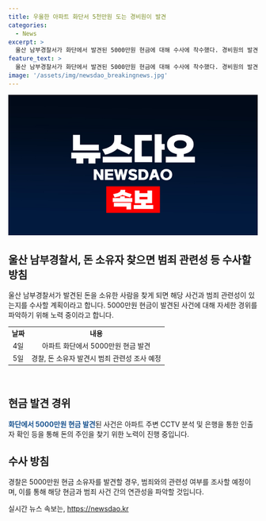 ```yaml
---
title: 우울한 아파트 화단서 5천만원 도는 경비원이 발견
categories:
  - News
excerpt: >
  울산 남부경찰서가 화단에서 발견된 5000만원 현금에 대해 수사에 착수했다. 경비원의 발견으로 돈은 아침에 발견되었고, 경찰은 CCTV 분석과 은행 정보를 활용해 소유자를 찾을 계획이다. 또한 소유자를 찾으면 범죄 관련성을 조사할 예정이다.
feature_text: >
  울산 남부경찰서가 화단에서 발견된 5000만원 현금에 대해 수사에 착수했다. 경비원의 발견으로 돈은 아침에 발견되었고, 경찰은 CCTV 분석과 은행 정보를 활용해 소유자를 찾을 계획이다. 또한 소유자를 찾으면 범죄 관련성을 조사할 예정이다.
image: '/assets/img/newsdao_breakingnews.jpg'
---
```


<p><img src="/assets/img/newsdao_breakingnews.jpg" alt="ranknews 속보" /></p>

<h2 data-ke-size="size26">울산 남부경찰서, 돈 소유자 찾으면 범죄 관련성 등 수사할 방침</h2>

<p data-ke-size="size16">울산 남부경찰서가 발견된 돈을 소유한 사람을 찾게 되면 해당 사건과 범죄 관련성이 있는지를 수사할 계획이라고 합니다. 5000만원 현금이 발견된 사건에 대해 자세한 경위를 파악하기 위해 노력 중이라고 합니다.</p>

<table>
    <tr>
        <td style="text-align: center; height: 17px;"><b>날짜</b></td>
        <td style="text-align: center; height: 17px;"><b>내용</b></td>
    </tr>
    <tr>
        <td style="text-align: center; height: 17px;">4일</td>
        <td style="text-align: center; height: 17px;">아파트 화단에서 5000만원 현금 발견</td>
    </tr>
    <tr>
        <td style="text-align: center; height: 17px;">5일</td>
        <td style="text-align: center; height: 17px;">경찰, 돈 소유자 발견시 범죄 관련성 조사 예정</td>
    </tr>
</table>

<p data-ke-size="size16">&nbsp;</p>

<h2 data-ke-size="size26">현금 발견 경위</h2>

<p data-ke-size="size16"><b><span style="color: #1a5490;">화단에서 5000만원 현금 발견</span></b>된 사건은 아파트 주변 CCTV 분석 및 은행을 통한 인출자 확인 등을 통해 돈의 주인을 찾기 위한 노력이 진행 중입니다.</p>

<h2 data-ke-size="size26">수사 방침</h2>

<p data-ke-size="size16">경찰은 5000만원 현금 소유자를 발견할 경우, 범죄와의 관련성 여부를 조사할 예정이며, 이를 통해 해당 현금과 범죄 사건 간의 연관성을 파악할 것입니다.</p>
실시간 뉴스 속보는, <a href="https://newsdao.kr" rel="dofollow">https://newsdao.kr</a>


